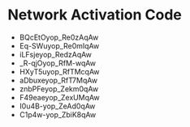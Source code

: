 # Network Activation Code
* BQcEtOyop_Re0zAqAw
* Eq-SWuyop_Re0mIqAw
* iLFsjeyop_RedzAqAw
* _R-qjOyop_RfM-wqAw
* HXyT5uyop_RfTMcqAw
* aDbuxeyop_RfT7MqAw
* znbPFeyop_Zekm0qAw
* F49eaeyop_ZexUMqAw
* I0u4B-yop_ZeAd0qAw
* C1p4w-yop_ZbiK8qAw